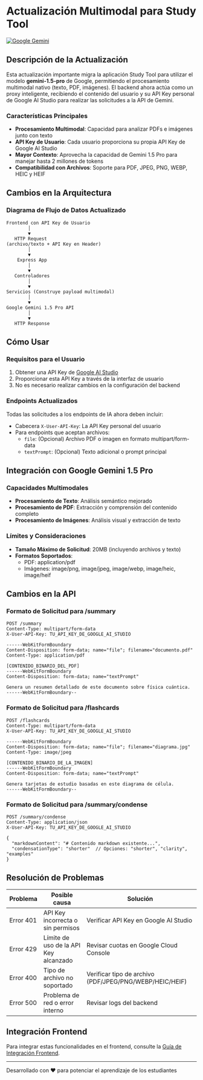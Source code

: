# Actualización Multimodal para Study Tool

[![Google Gemini](https://img.shields.io/badge/AI-Gemini%201.5%20Pro-blue)](https://ai.google.dev/models/gemini)

## Descripción de la Actualización

Esta actualización importante migra la aplicación Study Tool para utilizar el modelo **gemini-1.5-pro** de Google, permitiendo el procesamiento multimodal nativo (texto, PDF, imágenes). El backend ahora actúa como un proxy inteligente, recibiendo el contenido del usuario y su API Key personal de Google AI Studio para realizar las solicitudes a la API de Gemini.

### Características Principales

- **Procesamiento Multimodal**: Capacidad para analizar PDFs e imágenes junto con texto
- **API Key de Usuario**: Cada usuario proporciona su propia API Key de Google AI Studio
- **Mayor Contexto**: Aprovecha la capacidad de Gemini 1.5 Pro para manejar hasta 2 millones de tokens
- **Compatibilidad con Archivos**: Soporte para PDF, JPEG, PNG, WEBP, HEIC y HEIF

## Cambios en la Arquitectura

### Diagrama de Flujo de Datos Actualizado

```
Frontend con API Key de Usuario
        │
        ▼
   HTTP Request 
(archivo/texto + API Key en Header)
        │
        ▼
    Express App
        │
        ▼
   Controladores
        │
        ▼
Servicios (Construye payload multimodal)
        │
        ▼
Google Gemini 1.5 Pro API
        │
        ▼
   HTTP Response
```

## Cómo Usar

### Requisitos para el Usuario

1. Obtener una API Key de [Google AI Studio](https://aistudio.google.com/)
2. Proporcionar esta API Key a través de la interfaz de usuario
3. No es necesario realizar cambios en la configuración del backend

### Endpoints Actualizados

Todas las solicitudes a los endpoints de IA ahora deben incluir:

- Cabecera `X-User-API-Key`: La API Key personal del usuario
- Para endpoints que aceptan archivos:
  - `file`: (Opcional) Archivo PDF o imagen en formato multipart/form-data
  - `textPrompt`: (Opcional) Texto adicional o prompt principal

## Integración con Google Gemini 1.5 Pro

### Capacidades Multimodales

- **Procesamiento de Texto**: Análisis semántico mejorado
- **Procesamiento de PDF**: Extracción y comprensión del contenido completo
- **Procesamiento de Imágenes**: Análisis visual y extracción de texto

### Límites y Consideraciones

- **Tamaño Máximo de Solicitud**: 20MB (incluyendo archivos y texto)
- **Formatos Soportados**:
  - PDF: application/pdf
  - Imágenes: image/png, image/jpeg, image/webp, image/heic, image/heif

## Cambios en la API

### Formato de Solicitud para /summary

```http
POST /summary
Content-Type: multipart/form-data
X-User-API-Key: TU_API_KEY_DE_GOOGLE_AI_STUDIO

------WebKitFormBoundary
Content-Disposition: form-data; name="file"; filename="documento.pdf"
Content-Type: application/pdf

[CONTENIDO_BINARIO_DEL_PDF]
------WebKitFormBoundary
Content-Disposition: form-data; name="textPrompt"

Genera un resumen detallado de este documento sobre física cuántica.
------WebKitFormBoundary--
```

### Formato de Solicitud para /flashcards

```http
POST /flashcards
Content-Type: multipart/form-data
X-User-API-Key: TU_API_KEY_DE_GOOGLE_AI_STUDIO

------WebKitFormBoundary
Content-Disposition: form-data; name="file"; filename="diagrama.jpg"
Content-Type: image/jpeg

[CONTENIDO_BINARIO_DE_LA_IMAGEN]
------WebKitFormBoundary
Content-Disposition: form-data; name="textPrompt"

Genera tarjetas de estudio basadas en este diagrama de célula.
------WebKitFormBoundary--
```

### Formato de Solicitud para /summary/condense

```http
POST /summary/condense
Content-Type: application/json
X-User-API-Key: TU_API_KEY_DE_GOOGLE_AI_STUDIO

{
  "markdownContent": "# Contenido markdown existente...",
  "condensationType": "shorter"  // Opciones: "shorter", "clarity", "examples"
}
```

## Resolución de Problemas

| Problema | Posible causa | Solución |
|----------|---------------|----------|
| Error 401 | API Key incorrecta o sin permisos | Verificar API Key en Google AI Studio |
| Error 429 | Límite de uso de la API Key alcanzado | Revisar cuotas en Google Cloud Console |
| Error 400 | Tipo de archivo no soportado | Verificar tipo de archivo (PDF/JPEG/PNG/WEBP/HEIC/HEIF) |
| Error 500 | Problema de red o error interno | Revisar logs del backend |

## Integración Frontend

Para integrar estas funcionalidades en el frontend, consulte la [Guía de Integración Frontend](./FRONTEND_INTEGRATION.md).

---

Desarrollado con ❤️ para potenciar el aprendizaje de los estudiantes
